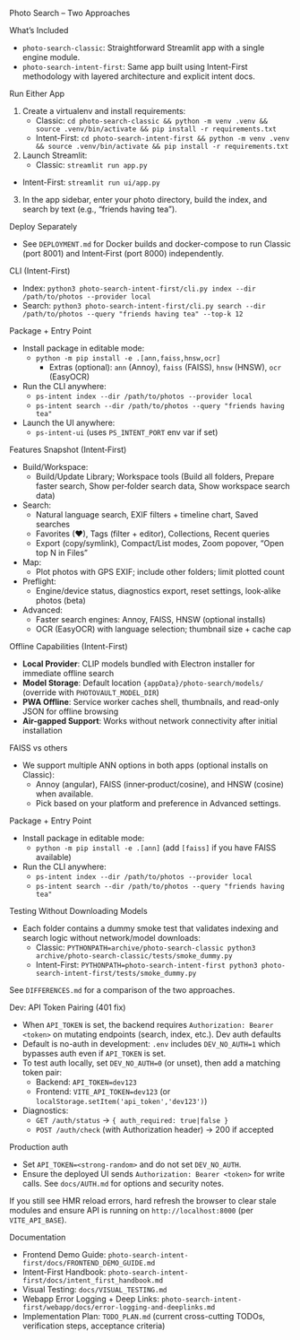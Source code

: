 Photo Search – Two Approaches

What’s Included

- `photo-search-classic`: Straightforward Streamlit app with a single engine module.
- `photo-search-intent-first`: Same app built using Intent-First methodology with layered architecture and explicit intent docs.

Run Either App

1. Create a virtualenv and install requirements:
   - Classic: `cd photo-search-classic && python -m venv .venv && source .venv/bin/activate && pip install -r requirements.txt`
   - Intent-First: `cd photo-search-intent-first && python -m venv .venv && source .venv/bin/activate && pip install -r requirements.txt`
2. Launch Streamlit:
   - Classic: `streamlit run app.py`

- Intent-First: `streamlit run ui/app.py`

3. In the app sidebar, enter your photo directory, build the index, and search by text (e.g., “friends having tea”).

Deploy Separately

- See `DEPLOYMENT.md` for Docker builds and docker-compose to run Classic (port 8001) and Intent‑First (port 8000) independently.

CLI (Intent-First)

- Index: `python3 photo-search-intent-first/cli.py index --dir /path/to/photos --provider local`
- Search: `python3 photo-search-intent-first/cli.py search --dir /path/to/photos --query "friends having tea" --top-k 12`

Package + Entry Point

- Install package in editable mode:
  - `python -m pip install -e .[ann,faiss,hnsw,ocr]`
    - Extras (optional): `ann` (Annoy), `faiss` (FAISS), `hnsw` (HNSW), `ocr` (EasyOCR)
- Run the CLI anywhere:
  - `ps-intent index --dir /path/to/photos --provider local`
  - `ps-intent search --dir /path/to/photos --query "friends having tea"`
- Launch the UI anywhere:
  - `ps-intent-ui` (uses `PS_INTENT_PORT` env var if set)

Features Snapshot (Intent‑First)

- Build/Workspace:
  - Build/Update Library; Workspace tools (Build all folders, Prepare faster search, Show per‑folder search data, Show workspace search data)
- Search:
  - Natural language search, EXIF filters + timeline chart, Saved searches
  - Favorites (♥), Tags (filter + editor), Collections, Recent queries
  - Export (copy/symlink), Compact/List modes, Zoom popover, “Open top N in Files”
- Map:
  - Plot photos with GPS EXIF; include other folders; limit plotted count
- Preflight:
  - Engine/device status, diagnostics export, reset settings, look‑alike photos (beta)
- Advanced:
  - Faster search engines: Annoy, FAISS, HNSW (optional installs)
  - OCR (EasyOCR) with language selection; thumbnail size + cache cap

Offline Capabilities (Intent-First)

- **Local Provider**: CLIP models bundled with Electron installer for immediate offline search
- **Model Storage**: Default location `{appData}/photo-search/models/` (override with `PHOTOVAULT_MODEL_DIR`)
- **PWA Offline**: Service worker caches shell, thumbnails, and read-only JSON for offline browsing
- **Air-gapped Support**: Works without network connectivity after initial installation

FAISS vs others

- We support multiple ANN options in both apps (optional installs on Classic):
  - Annoy (angular), FAISS (inner‑product/cosine), and HNSW (cosine) when available.
  - Pick based on your platform and preference in Advanced settings.

Package + Entry Point

- Install package in editable mode:
  - `python -m pip install -e .[ann]` (add `[faiss]` if you have FAISS available)
- Run the CLI anywhere:
  - `ps-intent index --dir /path/to/photos --provider local`
  - `ps-intent search --dir /path/to/photos --query "friends having tea"`

Testing Without Downloading Models

- Each folder contains a dummy smoke test that validates indexing and search logic without network/model downloads:
  - Classic: `PYTHONPATH=archive/photo-search-classic python3 archive/photo-search-classic/tests/smoke_dummy.py`
  - Intent-First: `PYTHONPATH=photo-search-intent-first python3 photo-search-intent-first/tests/smoke_dummy.py`

See `DIFFERENCES.md` for a comparison of the two approaches.

Dev: API Token Pairing (401 fix)

- When `API_TOKEN` is set, the backend requires `Authorization: Bearer <token>` on mutating endpoints (search, index, etc.).
  Dev auth defaults
- Default is no-auth in development: `.env` includes `DEV_NO_AUTH=1` which bypasses auth even if `API_TOKEN` is set.
- To test auth locally, set `DEV_NO_AUTH=0` (or unset), then add a matching token pair:
  - Backend: `API_TOKEN=dev123`
  - Frontend: `VITE_API_TOKEN=dev123` (or `localStorage.setItem('api_token','dev123')`)
- Diagnostics:
  - `GET /auth/status` → `{ auth_required: true|false }`
  - `POST /auth/check` (with Authorization header) → 200 if accepted

Production auth

- Set `API_TOKEN=<strong-random>` and do not set `DEV_NO_AUTH`.
- Ensure the deployed UI sends `Authorization: Bearer <token>` for write calls. See `docs/AUTH.md` for options and security notes.

If you still see HMR reload errors, hard refresh the browser to clear stale modules and ensure API is running on `http://localhost:8000` (per `VITE_API_BASE`).

Documentation

- Frontend Demo Guide: `photo-search-intent-first/docs/FRONTEND_DEMO_GUIDE.md`
- Intent-First Handbook: `photo-search-intent-first/docs/intent_first_handbook.md`
- Visual Testing: `docs/VISUAL_TESTING.md`
- Webapp Error Logging + Deep Links: `photo-search-intent-first/webapp/docs/error-logging-and-deeplinks.md`
- Implementation Plan: `TODO_PLAN.md` (current cross-cutting TODOs, verification steps, acceptance criteria)
